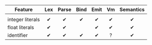 | Feature          | Lex | Parse | Bind | Emit | Vm | Semantics |
|------------------|:---:|:-----:|:----:|:----:|:--:|:---------:|
|                  |     |       |      |      |    |           |
| integer literals | ✔   | ✔     | ✔    | ✔    | ✔  | ✔         |
| float literals   | ✔   | ✔     |      | ✔    | ✔  | ✔         |
| identifier       | ✔   | ✔     | ✔    | ✔    | ?  | ✔         |
